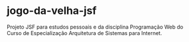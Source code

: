 # jogo-da-velha-jsf
Projeto JSF para estudos pessoais e da disciplina Programação Web do Curso de Especialização Arquitetura de Sistemas para Internet. 
